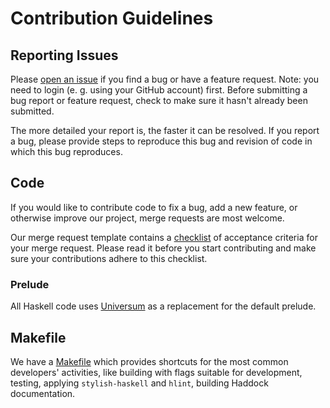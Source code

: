 # Contribution Guidelines

## Reporting Issues

Please [open an issue](https://issues.serokell.io/newIssue?project=TM)
if you find a bug or have a feature request.
Note: you need to login (e. g. using your GitHub account) first.
Before submitting a bug report or feature request, check to make sure it hasn't already been submitted.

The more detailed your report is, the faster it can be resolved.
If you report a bug, please provide steps to reproduce this bug and revision of code in which this bug reproduces.

## Code

If you would like to contribute code to fix a bug, add a new feature, or
otherwise improve our project, merge requests are most welcome.

Our merge request template contains a [checklist](/.gitlab/merge_request_templates/default.md#white_check_mark-checklist-for-your-merge-request) of acceptance criteria for your merge request.
Please read it before you start contributing and make sure your contributions adhere to this checklist.

### Prelude

All Haskell code uses
[Universum](https://hackage.haskell.org/package/universum) as a
replacement for the default prelude.

## Makefile

We have a [Makefile](/Makefile) which provides shortcuts for the most
common developers' activities, like building with flags suitable for
development, testing, applying `stylish-haskell` and `hlint`, building
Haddock documentation.
